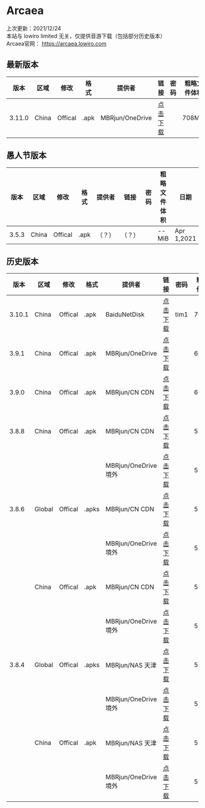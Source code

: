 # Arcaea    
上次更新：2021/12/24  
本站与 lowiro limited 无关，仅提供音游下载（包括部分历史版本）  
Arcaea官网： https://arcaea.lowiro.com  

## 最新版本 

|  版本   | 区域  | 修改  | 格式  | 提供者  | 链接  | 密码  | 粗略文件体积  | 日期  |  
|  ----  | ----  | ----  | ----  | ----  | ----  | ----  | ----  | ----  |  
|3.11.0|China|Offical|.apk|MBRjun/OneDrive|[点击下载](https://download.mbrjun.cn/%E9%9F%B3%E6%B8%B8/Arcaea/3.11/arcaea_3.11.0c.apk)||708MiB|Dec 24,2021

## 愚人节版本

|  版本   | 区域  | 修改  | 格式  | 提供者  | 链接  | 密码  | 粗略文件体积  | 日期  |  
|  ----  | ----  | ----  | ----  | ----  | ----  | ----  | ----  | ----  |  
|3.5.3|China|Offical|.apk|（？）|（？）||--MiB|Apr 1,2021 

## 历史版本

|  版本   | 区域  | 修改  | 格式  | 提供者  | 链接  | 密码  | 粗略文件体积  | 日期  |  
|  ----  | ----  | ----  | ----  | ----  | ----  | ----  | ----  | ----  |  
|3.10.1|China|Offical|.apk|BaiduNetDisk|[点击下载](https://pan.baidu.com/s/1VSubkT5Q6mQTzbtnAkXiBg?pwd=tim1)|tim1|701MiB|Dec 9,2021
|3.9.1|China|Offical|.apk|MBRjun/OneDrive|[点击下载](https://download.mbrjun.cn/%E9%9F%B3%E6%B8%B8/Arcaea/3.9.xc/arcaea_3.9.1c.apk)||604MiB|Nov 11,2021
|3.9.0|China|Offical|.apk|MBRjun/CN CDN|[点击下载](https://cos.mbrjun.cn/rhy/arc/arcaea_3.9.0c.apk)||604MiB|Nov 11,2021
|3.8.8|China|Offical|.apk|MBRjun/CN CDN|[点击下载](https://cos.mbrjun.cn/rhy/arc/arcaea_3.8.8c.apk)||597MiB|Oct 21,2021  
|||||MBRjun/OneDrive 境外|[点击下载](https://download.mbrjun.cn/%E9%9F%B3%E6%B8%B8/Arcaea/3.8.8/arcaea_3.8.8c.apk)||597MiB|Oct 21,2021 
|3.8.6|Global|Offical|.apks|MBRjun/CN CDN|[点击下载](https://cos.mbrjun.cn/rhy/arc/Arcaea_3.8.6.apks)||572MiB|Sep 29,2021  
|||||MBRjun/OneDrive 境外|[点击下载](https://download.mbrjun.cn/%E9%9F%B3%E6%B8%B8/Arcaea/3.8.6/Arcaea_3.8.6.apks)||572MiB|Sep 29,2021
||China|Offical|.apk|MBRjun/CN CDN|[点击下载](https://cos.mbrjun.cn/rhy/arc/arcaea_3.8.6c.apk)||596MiB|Sep 29,2021  
|||||MBRjun/OneDrive 境外|[点击下载](https://download.mbrjun.cn/%E9%9F%B3%E6%B8%B8/Arcaea/3.8.6/arcaea_3.8.6c.apk)||596MiB|Sep 29,2021
|3.8.4|Global|Offical|.apks|MBRjun/NAS 天津|[点击下载](http://router.mbrjun.com:30090/#s/7Zv5DtBQ)||570MiB|  
|||||MBRjun/OneDrive 境外|[点击下载](https://download.mbrjun.cn/%E9%9F%B3%E6%B8%B8/Arcaea/3.8.4/Arcaea_3.8.4.apks)||570MiB| 
||China|Offical|.apk|MBRjun/NAS 天津|[点击下载](http://router.mbrjun.com:30090/#s/7ZvvB08Q)||594MiB|  
|||||MBRjun/OneDrive 境外|[点击下载](https://download.mbrjun.cn/%E9%9F%B3%E6%B8%B8/Arcaea/3.8.4c/arcaea_3.8.4c.apk)||594MiB| 
